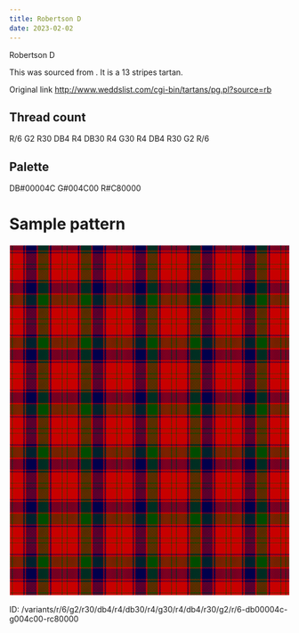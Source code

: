 ```yaml
---
title: Robertson D
date: 2023-02-02
---
```

Robertson D

This was sourced from <no value>.  It is a 13 stripes tartan.

Original link http://www.weddslist.com/cgi-bin/tartans/pg.pl?source=rb

## Thread count
R/6 G2 R30 DB4 R4 DB30 R4 G30 R4 DB4 R30 G2 R/6

## Palette
DB#00004C G#004C00 R#C80000

# Sample pattern

![Tartan detail](tartan.png "R/6 G2 R30 DB4 R4 DB30 R4 G30 R4 DB4 R30 G2 R/6 tartan")

ID: /variants/r/6/g2/r30/db4/r4/db30/r4/g30/r4/db4/r30/g2/r/6-db00004c-g004c00-rc80000